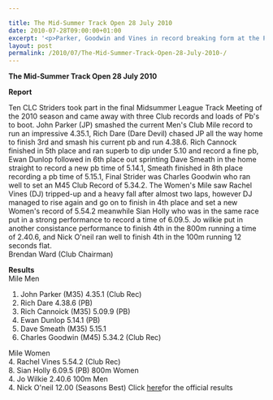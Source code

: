 ```yaml
---

title: The Mid-Summer Track Open 28 July 2010
date: 2010-07-28T09:00:00+01:00
excerpt: '<p>Parker, Goodwin and Vines in record breaking form at the POWS....., Brendan Ward (Club Chairman) Mid-Summer Track Open 28 July 2010 Photos Report Results</p>'
layout: post
permalink: /2010/07/The-Mid-Summer-Track-Open-28-July-2010-/
---
```

**The Mid-Summer Track Open 28 July 2010** </p> 

**Report**

Ten CLC Striders took part in the final Midsummer League Track Meeting of the 2010 season and came away with three Club records and loads of Pb's to boot. John Parker (JP) smashed the current Men's Club Mile record to run an impressive 4.35.1, Rich Dare (Dare Devil) chased JP all the way home to finish 3rd and smash his current pb and run 4.38.6. Rich Cannock finished in 5th place and ran superb to dip under 5.10 and record a fine pb, Ewan Dunlop followed in 6th place out sprinting Dave Smeath in the home straight to record a new pb time of 5.14.1, Smeath finished in 8th place recording a pb time of 5.15.1, Final Strider was Charles Goodwin who ran well to set an M45 Club Record of 5.34.2. The Women's Mile saw Rachel Vines (DJ) tripped-up and a heavy fall after almost two laps, however DJ managed to rise again and go on to finish in 4th place and set a new Women's record of 5.54.2 meanwhile Sian Holly who was in the same race put in a strong performance to record a time of 6.09.5. Jo wilkie put in another consistance performance to finish 4th in the 800m running a time of 2.40.6, and Nick O'neil ran well to finish 4th in the 100m running 12 seconds flat.  
Brendan Ward (Club Chairman)

**Results**  
Mile Men  
1. John Parker (M35) 4.35.1 (Club Rec)  
3. Rich Dare 4.38.6 (PB)  
5. Rich Cannoick (M35) 5.09.9 (PB)  
6. Ewan Dunlop 5.14.1 (PB)  
8. Dave Smeath (M35) 5.15.1  
10. Charles Goodwin (M45) 5.34.2 (Club Rec)

Mile Women  
4. Rachel Vines 5.54.2 (Club Rec)  
8. Sian Holly 6.09.5 (PB) 800m Women  
4. Jo Wilkie 2.40.6 100m Men  
4. Nick O'neil 12.00 (Seasons Best) Click <a href="https://www.clcstriders-runningclub.co.uk/documents/Midsummer_results_meeting_4_28_July_2010.xls" target="_blank" rel="nofollow">here</a>for the official results 

<map name="100109w.jpg">
  <area shape="RECT" coords="677,27,696,48" alt="Race Winner" />
  
  <area shape="RECT" coords="379,28,393,45" alt="Sarah Greef" />
  
  <area shape="RECT" coords="354,28,368,46" alt="Rachel Vines" />
  
  <area shape="RECT" coords="303,28,318,46" alt="Anna Maughan" />
  
  <area shape="RECT" coords="206,28,220,46" alt="Dawn Addinall" />
  
  <area shape="RECT" coords="86,28,103,46" alt="Alex Evans" />
</map>

<map name="100109m.jpg">
  <area shape="RECT" coords="63,31,76,45" alt="Clive Scott" />
  
  <area shape="RECT" coords="112,32,121,44" alt="Paul Davies" />
  
  <area shape="RECT" coords="118,32,129,43" alt="Paul Stonuary" />
  
  <area shape="RECT" coords="223,29,236,47" alt="James Gibbs" />
  
  <area shape="RECT" coords="255,29,264,42" alt="David Smeath" />
  
  <area shape="RECT" coords="263,28,272,43" alt="Chris Hale" />
  
  <area shape="RECT" coords="275,31,288,45" alt="Rob Shute" />
  
  <area shape="RECT" coords="308,31,321,45" alt="Billy Bradshaw" />
  
  <area shape="RECT" coords="582,29,594,46" alt="Will Ferguson" />
  
  <area shape="RECT" coords="680,30,694,45" alt="Race Winner" />
</map>